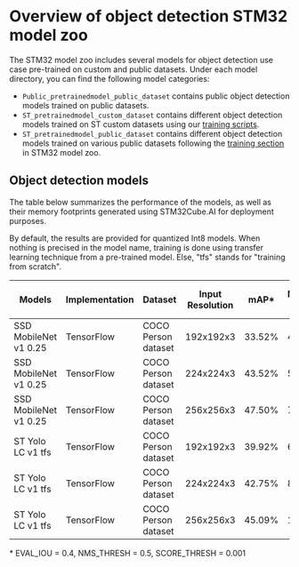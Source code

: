 # Overview of object detection STM32 model zoo


The STM32 model zoo includes several models for object detection use case pre-trained on custom and public datasets.
Under each model directory, you can find the following model categories:

- `Public_pretrainedmodel_public_dataset` contains public object detection models trained on public datasets.
- `ST_pretrainedmodel_custom_dataset` contains different object detection models trained on ST custom datasets using our [training scripts](../scripts/training/README.md). 
- `ST_pretrainedmodel_public_dataset` contains different object detection models trained on various public datasets following the [training section](../scripts/training/README.md) in STM32 model zoo.





<a name="ic_models"></a>
## Object detection models

The table below summarizes the performance of the models, as well as their memory footprints generated using STM32Cube.AI for deployment purposes.

By default, the results are provided for quantized Int8 models.
When nothing is precised in the model name, training is done using transfer learning technique from a pre-trained model. Else, "tfs" stands for "training from scratch".


| Models                     | Implementation | Dataset    | Input Resolution | mAP*          | MACCs    (M) | Activation RAM (KiB) | Weights Flash (KiB) | STM32Cube.AI version  | Source
|---------------------------|----------------|------------|------------------|---------------|--------------|----------------------|----------------------|-----------------------|--------
| SSD MobileNet v1 0.25   | TensorFlow     | COCO Person dataset    | 192x192x3   | 33.52%                |   40.54        |   249.54            |   438.28        | 8.1.0                 |    [link](ssd_mobilenetv1/ST_pretrainedmodel_public_dataset/COCO/ssd_mobilenet_v1_0.25_192/ssd_mobilenet_v1_025_192_int8.tflite)
| SSD MobileNet v1 0.25   | TensorFlow     | COCO Person dataset    | 224x224x3   | 43.52%                |   59.83        |   366.15            |   471.16        | 8.1.0                 |    [link](ssd_mobilenetv1/ST_pretrainedmodel_public_dataset/COCO/ssd_mobilenet_v1_0.25_224/ssd_mobilenet_v1_025_224_int8.tflite)
| SSD MobileNet v1 0.25   | TensorFlow     | COCO Person dataset    | 256x256x3   | 47.50%                |   72.40        |   439.34             |   470.13        | 8.1.0                 |    [link](ssd_mobilenetv1/ST_pretrainedmodel_public_dataset/COCO/ssd_mobilenet_v1_0.25_256/ssd_mobilenet_v1_025_256_int8.tflite)
| ST Yolo LC v1 tfs   | TensorFlow     | COCO Person dataset    | 192x192x3   | 39.92%                |   61.9        |   157.44              |   276.73              | 7.3.0                 |    Please Contact Edge.ai@st.com
| ST Yolo LC v1 tfs   | TensorFlow     | COCO Person dataset    | 224x224x3   | 42.75%                |   84.25        |   210.69              |   276.73              | 7.3.0                 |    Please Contact Edge.ai@st.com
| ST Yolo LC v1 tfs   | TensorFlow     | COCO Person dataset    | 256x256x3   | 45.09%                |   110.05        |   271.94              |   276.73              | 7.3.0                 |    Please Contact Edge.ai@st.com

\* EVAL_IOU = 0.4, NMS_THRESH = 0.5, SCORE_THRESH = 0.001
